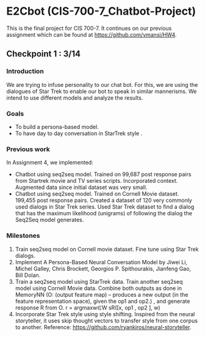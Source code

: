 # E2Cbot (CIS-700-7_Chatbot-Project)
This is the final project for CIS 700-7. It continues on our previous assignment which can be found at https://github.com/vmansi/HW4.
## Checkpoint 1 : 3/14

### Introduction
We are trying to infuse personality to our chat bot. For this, we are using the dialogues of Star Trek to enable our bot to speak in similar mannerisms. We intend to use different models and analyze the results.

### Goals
- To build a persona-based model.
- To have day to day conversation in StarTrek style .

### Previous work
In Assignment 4, we implemented:
- Chatbot using seq2seq model. Trained on 99,687 post response pairs from Startrek movie and TV series scripts. Incorporated context. Augmented data since initial dataset was very small.
- Chatbot using seq2seq model. Trained on Cornell Movie dataset. 199,455 post response pairs. Created a dataset of 120 very commonly used dialogs in Star Trek series. Used Star Trek dataset to find a dialog that has the maximum likelihood (unigrams) of following the dialog the Seq2Seq model generates.

### Milestones
1. Train seq2seq model on Cornell movie dataset. Fine tune using Star Trek dialogs.
2. Implement A Persona-Based Neural Conversation Model by Jiwei Li, Michel Galley, Chris Brockett, Georgios P. Spithourakis, Jianfeng Gao, Bill Dolan.
3. Train a seq2seq model using StarTrek data. Train another seq2seq model using Cornell Movie data. Combine both outputs as done in MemoryNN (O: (output feature map) – produces a new output (in the feature representation space), given the op1 and op2.) , and generate response R from O. r = argmaxw∈W sR([x, op1 , op2 ], w) 
4. Incorporate Star Trek style using style shifting. Inspired from the neural storyteller, it uses skip thought vectors to transfer style from one corpus to another. Reference: https://github.com/ryankiros/neural-storyteller.




